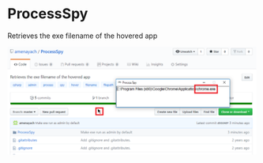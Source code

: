 # ProcessSpy
Retrieves the exe filename of the hovered app

![ProcessSpy](https://raw.githubusercontent.com/amenayach/ProcessSpy/master/doc/screenshot.png "ProcessSpy")
